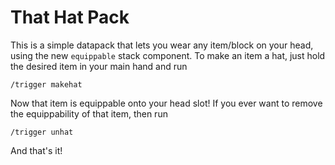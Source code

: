 # That Hat Pack

This is a simple datapack that lets you wear any item/block on your head, using the new `equippable` stack component.  To make an item a hat, just hold the desired item in your main hand and run
```
/trigger makehat
```
Now that item is equippable onto your head slot!  If you ever want to remove the equippability of that item, then run
```
/trigger unhat
```
And that's it!
